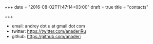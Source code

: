 +++
date = "2016-08-02T11:47:14+03:00"
draft = true
title = "contacts"

+++

* email: andrey dоt u аt gmail dоt com
* twitter: https://twitter.com/anaderiRu
* github: https://github.com/anaderi
